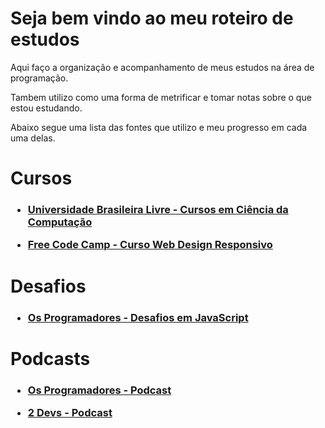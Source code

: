 <h1>Seja bem vindo ao meu roteiro de estudos</h1>

Aqui faço a organização e acompanhamento de meus estudos na área de programação.

Tambem utilizo como uma forma de metrificar e tomar notas sobre o que estou estudando.

Abaixo segue uma lista das fontes que utilizo e meu progresso em cada uma delas.

# Cursos
  
<h3>
  
- [Universidade Brasileira Livre  - Cursos em Ciência da Computação](https://github.com/ValdineiJunior/roteiro-de-estudos/issues/1)

- [Free Code Camp - Curso Web Design Responsivo](https://github.com/ValdineiJunior/roteiro-de-estudos/issues/2)


</h3>

# Desafios

<h3>

- [Os Programadores - Desafios em JavaScript](https://github.com/ValdineiJunior/roteiro-de-estudos/issues/3)
  
 </h3>

# Podcasts

<h3>

- [Os Programadores - Podcast](https://github.com/ValdineiJunior/roteiro-de-estudos/issues/6)
- [2 Devs - Podcast](https://github.com/ValdineiJunior/roteiro-de-estudos/issues/7)

  </h3>
